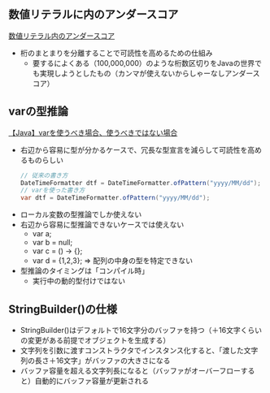 ## 数値リテラルに内のアンダースコア
[数値リテラル内のアンダースコア](https://docs.oracle.com/javase/jp/8/docs/technotes/guides/language/underscores-literals.html) 
- 桁のまとまりを分離することで可読性を高めるための仕組み
  - 要するによくある（100,000,000）のような桁数区切りをJavaの世界でも実現しようとしたもの（カンマが使えないからしゃーなしアンダースコア）

## varの型推論
[【Java】varを使うべき場合、使うべきではない場合](https://qiita.com/dhirabayashi/items/a4a13d19b41779325bb0a4a13d19b41779325bb0)
- 右辺から容易に型が分かるケースで、冗長な型宣言を減らして可読性を高めるものらしい
  ```java
  // 従来の書き方
  DateTimeFormatter dtf = DateTimeFormatter.ofPattern("yyyy/MM/dd");
  // varを使った書き方
  var dtf = DateTimeFormatter.ofPattern("yyyy/MM/dd");
  ```
- ローカル変数の型推論でしか使えない
- 右辺から容易に型推論できないケースでは使えない
  - var a;
  - var b = null;
  - var c = () -> {};
  - var d = {1,2,3}; => 配列の中身の型を特定できない
- 型推論のタイミングは「コンパイル時」
  - 実行中の動的型付けではない

## StringBuilder()の仕様
- StringBuilder()はデフォルトで16文字分のバッファを持つ（＋16文字くらいの変更がある前提でオブジェクトを生成する）
- 文字列を引数に渡すコンストラクタでインスタンス化すると、「渡した文字列の長さ＋16文字」がバッファの大きさになる
- バッファ容量を超える文字列長になると（バッファがオーバーフローすると）自動的にバッファ容量が更新される

